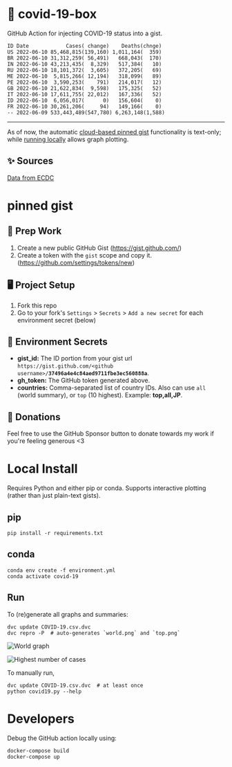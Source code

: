 # 🏥 covid-19-box

GitHub Action for injecting COVID-19 status into a gist.

```
ID Date            Cases( change)    Deaths(chnge)
US 2022-06-10 85,468,815(139,160) 1,011,164(  359)
BR 2022-06-10 31,312,259( 56,491)   668,043(  170)
IN 2022-06-10 43,213,435(  8,329)   517,384(   10)
RU 2022-06-10 18,101,372(  3,605)   372,205(   69)
ME 2022-06-10  5,815,266( 12,194)   318,099(   89)
PE 2022-06-10  3,590,253(    791)   214,017(   12)
GB 2022-06-10 21,622,834(  9,598)   175,325(   52)
IT 2022-06-10 17,611,755( 22,012)   167,336(   52)
ID 2022-06-10  6,056,017(      0)   156,604(    0)
FR 2022-06-10 30,261,206(     94)   149,166(    0)
-- 2022-06-09 533,443,489(547,780) 6,263,148(1,588)
```

---

As of now, the automatic [cloud-based pinned gist](#pinned-gist) functionality is text-only;
while [running locally](#local-install) allows graph plotting.

## ✨ Sources

[Data from ECDC](https://www.ecdc.europa.eu/en/publications-data/download-todays-data-geographic-distribution-covid-19-cases-worldwide)

# pinned gist

## 🎒 Prep Work
1. Create a new public GitHub Gist (https://gist.github.com/)
1. Create a token with the `gist` scope and copy it. (https://github.com/settings/tokens/new)

## 🖥 Project Setup
1. Fork this repo
1. Go to your fork's `Settings` > `Secrets` > `Add a new secret` for each environment secret (below)

## 🤫 Environment Secrets
- **gist_id:** The ID portion from your gist url `https://gist.github.com/<github username>/`**`37496a4e4c84aed9711fbe3ec560888a`**.
- **gh_token:** The GitHub token generated above.
- **countries:** Comma-separated list of country IDs. Also can use `all` (world summary), or `top` (10 highest). Example: **top,all,JP**.

## 💸 Donations

Feel free to use the GitHub Sponsor button to donate towards my work if you're feeling generous <3

# Local Install

Requires Python and either pip or conda. Supports interactive plotting (rather than just plain-text gists).

## pip

```
pip install -r requirements.txt
```

## conda

```
conda env create -f environment.yml
conda activate covid-19
```

## Run

To (re)generate all graphs and summaries:

```
dvc update COVID-19.csv.dvc
dvc repro -P  # auto-generates `world.png` and `top.png`
```

![World graph](world.png)

![Highest number of cases](top.png)

To manually run,

```
dvc update COVID-19.csv.dvc  # at least once
python covid19.py --help
```

# Developers

Debug the GitHub action locally using:

```
docker-compose build
docker-compose up
```
